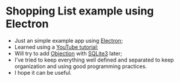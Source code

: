 # Shopping List example using Electron

* Just an simple example app using [Electron](https://electronjs.org/);
* Learned using a [YouTube tutorial](https://www.youtube.com/watch?v=kN1Czs0m1SU);
* Will try to add [Objection](https://vincit.github.io/objection.js/) with [SQLite3](https://www.sqlite.org/index.html) later;
* I've tried to keep everything well defined and separated to keep organization and using good programming practices.
* I hope it can be useful.

